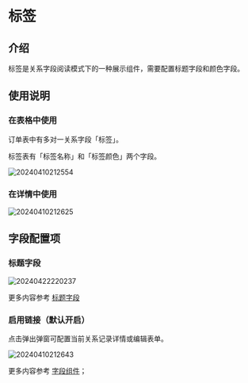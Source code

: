 # 标签

## 介绍

标签是关系字段阅读模式下的一种展示组件，需要配置标题字段和颜色字段。
## 使用说明
### 在表格中使用

订单表中有多对一关系字段「标签」。

标签表有「标签名称」和「标签颜色」两个字段。

![20240410212554](https://static-docs.nocobase.com/20240410212554.png)

### 在详情中使用

![20240410212625](https://static-docs.nocobase.com/20240410212625.png)

## 字段配置项

### 标题字段

![20240422220237](https://static-docs.nocobase.com/20240422220237.png)

更多内容参考 [标题字段](/handbook/ui/fields/field-settings/title-field)

### 启用链接（默认开启）

点击弹出弹窗可配置当前关系记录详情或编辑表单。

![20240410212643](https://static-docs.nocobase.com/20240410212643.png)


更多内容参考 [字段组件](/handbook/ui/fields/association-field)；

